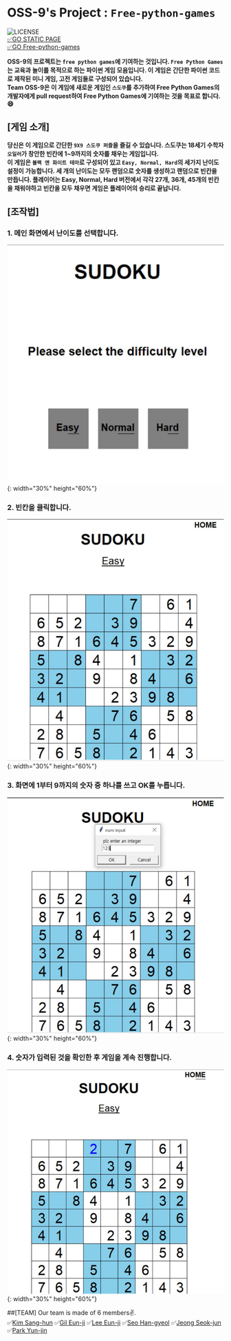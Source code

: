 # OSS-9's Project : `Free-python-games`
![LICENSE](https://img.shields.io/badge/license-MIT-lightgrey.svg)<br>
[&#9989;GO STATIC PAGE](https://20-2-skku-oss.github.io/2020-2-OSS-9/)<br>
[&#9989;GO Free-python-games](https://github.com/20-2-SKKU-OSS/free-python-games)

**OSS-9의 프로젝트는 `free python games`에 기여하는 것입니다. `Free Python Games` 는 교육과 놀이를 목적으로 하는 파이썬 게임 모음입니다. 이 게임은 간단한 파이썬 코드로 제작된 미니 게임, 고전 게임들로 구성되어 있습니다.<br>
Team OSS-9은 이 게임에 새로운 게임인 `스도쿠`를 추가하여 Free Python Games의 개발자에게 pull request하여 Free Python Games에 기여하는 것을 목표로 합니다. :smile:**

## [게임 소개]
**당신은 이 게임으로 간단한 `9X9 스도쿠 퍼즐`을 즐길 수 있습니다. 스도쿠는 18세기 수학자 `오일러`가 창안한 빈칸에 1~9까지의 숫자를 채우는 게임입니다.<br>
이 게임은 `블랙 앤 화이트 테마`로 구성되어 있고 `Easy, Normal, Hard`의 세가지 난이도 설정이 가능합니다. 세 개의 난이도는 모두 랜덤으로 숫자를 생성하고 랜덤으로 빈칸을 만듭니다. 플레이어는 Easy, Normal, Hard 버전에서 각각 27개, 36개, 45개의 빈칸을 채워야하고 빈칸을 모두 채우면 게임은 플레이어의 승리로 끝납니다.**

## [조작법]
### 1. 메인 화면에서 난이도를 선택합니다.
![image1](./Image/스도쿠1.JPG){: width="30%" height="60%"}

### 2. 빈칸을 클릭합니다.
![image1](./Image/스도쿠2.JPG){: width="30%" height="60%"}

### 3. 화면에 1부터 9까지의 숫자 중 하나를 쓰고 OK를 누릅니다.
![image1](./Image/4.JPG){: width="30%" height="60%"}

### 4. 숫자가 입력된 것을 확인한 후 게임을 계속 진행합니다.
![image1](./Image/5.JPG){: width="30%" height="60%"}

##[TEAM]
Our team is made of 6 members&#9996;. <br>
&#9989;[Kim Sang-hun](https://github.com/baldwinIV)
&#9989;[Gil Eun-ji](https://github.com/EunJiGil)
&#9989;[Lee Eun-ji](https://github.com/eunji0123)
&#9989;[Seo Han-gyeol](https://github.com/Seo-han-gyeol)
&#9989;[Jeong Seok-jun](https://github.com/June1010)
&#9989;[Park Yun-jin](https://github.com/younjin0520)
